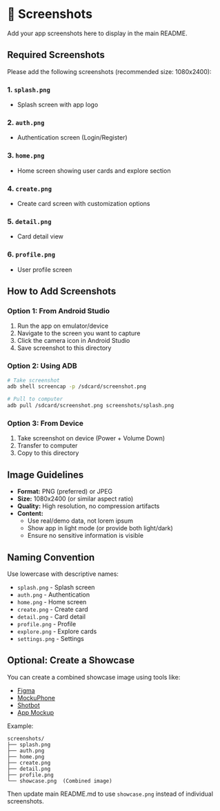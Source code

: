 # 📸 Screenshots

Add your app screenshots here to display in the main README.

## Required Screenshots

Please add the following screenshots (recommended size: 1080x2400):

### 1. `splash.png`
- Splash screen with app logo

### 2. `auth.png`
- Authentication screen (Login/Register)

### 3. `home.png`
- Home screen showing user cards and explore section

### 4. `create.png`
- Create card screen with customization options

### 5. `detail.png`
- Card detail view

### 6. `profile.png`
- User profile screen

## How to Add Screenshots

### Option 1: From Android Studio

1. Run the app on emulator/device
2. Navigate to the screen you want to capture
3. Click the camera icon in Android Studio
4. Save screenshot to this directory

### Option 2: Using ADB

```bash
# Take screenshot
adb shell screencap -p /sdcard/screenshot.png

# Pull to computer
adb pull /sdcard/screenshot.png screenshots/splash.png
```

### Option 3: From Device

1. Take screenshot on device (Power + Volume Down)
2. Transfer to computer
3. Copy to this directory

## Image Guidelines

- **Format:** PNG (preferred) or JPEG
- **Size:** 1080x2400 (or similar aspect ratio)
- **Quality:** High resolution, no compression artifacts
- **Content:** 
  - Use real/demo data, not lorem ipsum
  - Show app in light mode (or provide both light/dark)
  - Ensure no sensitive information is visible

## Naming Convention

Use lowercase with descriptive names:
- `splash.png` - Splash screen
- `auth.png` - Authentication
- `home.png` - Home screen
- `create.png` - Create card
- `detail.png` - Card detail
- `profile.png` - Profile
- `explore.png` - Explore cards
- `settings.png` - Settings

## Optional: Create a Showcase

You can create a combined showcase image using tools like:
- [Figma](https://www.figma.com/)
- [MockuPhone](https://mockuphone.com/)
- [Shotbot](https://shotbot.io/)
- [App Mockup](https://app-mockup.com/)

Example:
```
screenshots/
├── splash.png
├── auth.png
├── home.png
├── create.png
├── detail.png
├── profile.png
└── showcase.png  (Combined image)
```

Then update main README.md to use `showcase.png` instead of individual screenshots.

